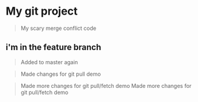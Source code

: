 # My git project


> My scary merge conflict code
## i'm in the feature branch 


> Added to master again

> Made changes for git pull demo

> Made more changes for git pull/fetch demo
> Made more changes for git pull/fetch demo
